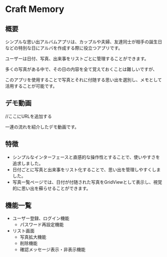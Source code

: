 # Craft Memory

## 概要
シンプルな思い出アルバムアプリは、カップルや夫婦、友達同士が相手の誕生日などの特別な日にアルバを作成する際に役立つアプリです。

ユーザーは日付、写真、出来事をリストごとに管理することができます。

多くの写真がある中で、その日の内容を全て覚えておくことは難しいですが、

このアプリを使用することで写真とそれに付随する思い出を選別し、メモとして活用することが可能です。

## デモ動画
//ここにURLを追加する

一連の流れを紹介したデモ動画です。

## 特徴
* シンプルなインターフェースと直感的な操作性とすることで、使いやすさを追求しました。
* 日付ごとに写真と出来事をリスト化することで、思い出を管理しやすくしました。
* 写真一覧ページでは、日付が付随された写真をGridViewとして表示し、視覚的に思い出を蘇らせることができます。

## 機能一覧
* ユーザー登録、ログイン機能
  * パスワード再設定機能
* リスト画面
  * 写真拡大機能
  * 削除機能
   * 確認メッセージ表示・非表示機能
